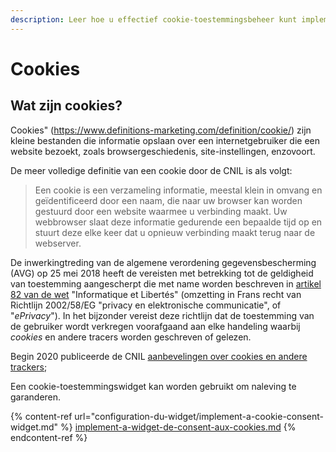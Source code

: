 ```yaml
---
description: Leer hoe u effectief cookie-toestemmingsbeheer kunt implementeren.
---
```


# Cookies

## Wat zijn cookies?

Cookies" (https://www.definitions-marketing.com/definition/cookie/) zijn kleine bestanden die informatie opslaan over een internetgebruiker die een website bezoekt, zoals browsergeschiedenis, site-instellingen, enzovoort.

De meer volledige definitie van een cookie door de CNIL is als volgt:&#x20;

> Een cookie is een verzameling informatie, meestal klein in omvang en geïdentificeerd door een naam, die naar uw browser kan worden gestuurd door een website waarmee u verbinding maakt. Uw webbrowser slaat deze informatie gedurende een bepaalde tijd op en stuurt deze elke keer dat u opnieuw verbinding maakt terug naar de webserver.

De inwerkingtreding van de algemene verordening gegevensbescherming (AVG) op 25 mei 2018 heeft de vereisten met betrekking tot de geldigheid van toestemming aangescherpt die met name worden beschreven in [artikel 82 van de wet](https://www.cnil.fr/fr/la-loi-informatique-et-libertes#article82) "Informatique et Libertés" (omzetting in Frans recht van Richtlijn 2002/58/EG "privacy en elektronische communicatie", of "_ePrivacy_"). In het bijzonder vereist deze richtlijn dat de toestemming van de gebruiker wordt verkregen voorafgaand aan elke handeling waarbij _cookies_ en andere tracers worden geschreven of gelezen.

Begin 2020 publiceerde de CNIL [aanbevelingen over cookies en andere trackers](https://www.dastra.eu/fr/article/recommendations-CNIL-cookies-expliquees-a-votre-boss/104);

Een cookie-toestemmingswidget kan worden gebruikt om naleving te garanderen.

{% content-ref url="configuration-du-widget/implement-a-cookie-consent-widget.md" %}
[implement-a-widget-de-consent-aux-cookies.md](configuration-du-widget/implement-a-widget-de-consent-aux-cookies.md)
{% endcontent-ref %}